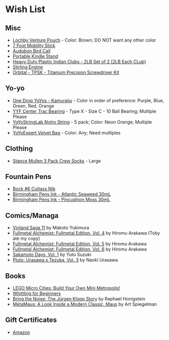# Wish List

## Misc

* [Lochby Venture Pouch](https://www.lochby.com/collections/frontpage/products/venture-pouch) - Color: Brown; DO NOT want any other color
* [7 Foot Mobility Stick](https://stickmobility.com/collections/mobility-sticks/products/individual-sticks?variant=37269665808552)
* [Audubon Bird Call](https://www.amazon.com/dp/B005L8Y4JY/)
* [Portable Kindle Stand](https://www.amazon.com/dp/B09HKN6M19/)
* [Heavy Duty Plastic Indian Clubs - 2LB Set of 2 (2LB Each CLub)](https://www.amazon.com/Logest-Mace-Exercise-Club-Rehabilitation/dp/B09PTBRGB2/)
* [Stirling Engine](https://www.amazon.com/dp/B008JOKO1O/)
* [Orbital - TPSK - Titanium Precision Screwdriver Kit](https://countycomm.com/collections/tools/products/orbital-tpsk-titanium-precision-screwdriver-kit)

## Yo-yo

* [One Drop YoYos - Kamuraiju](https://shop.yoyoexpert.com/collections/one-drop-yoyos/products/kamuraiju-yoyo-by-one-drop-yoyo-designs) - Color in order of preference: Purple, Blue, Green, Red, Orange
* [YYF Center Trac Bearing](https://shop.yoyoexpert.com/collections/yo-yo-bearings/products/center-trac-yoyo-bearing?variant=19201959364) - Type X - Size C - 10 Ball Bearing; Multiple Please
* [YoYoStringLab Nytro String](https://shop.yoyoexpert.com/collections/yo-yo-string/products/nytro-string-by-yoyostringlabs) - 5 pack; Color: Neon Orange; Multiple Please
* [YoYoExpert Velvet Bag](https://shop.yoyoexpert.com/collections/bags-cases/products/yoyoexpert-yoyo-velvet-bag) - Color: Any; Need multiples

## Clothing

* [Stance Mullen 3 Pack Crew Socks](https://www.amazon.com/dp/B0BFFVY5BH/) - Large

## Fountain Pens

* [Bock #6 Cutlass Nib](https://allinthenib.com/products/bock-6-cutlass)
* [Birmingham Pens Ink - Atlantic Seaweed 30mL](https://www.birminghampens.com/collections/everlasting-ink/products/atlantic-seaweed)
* [Birmingham Pens Ink - Pincushion Moss 30mL](https://www.birminghampens.com/collections/everlasting-ink/products/pincushion-moss)

## Comics/Managa

* [Vinland Saga 11](https://www.amazon.com/dp/163236803X) by Makoto Yukimura
* [Fullmetal Alchemist: Fullmetal Edition, Vol. 4](https://www.amazon.com/Fullmetal-Alchemist-Vol-4/dp/1421599856/) by Hiromu Arakawa (Toby ate my copy)
* [Fullmetal Alchemist: Fullmetal Edition, Vol. 5](https://www.amazon.com/dp/1421599872/) by Hiromu Arakawa
* [Fullmetal Alchemist: Fullmetal Edition, Vol. 6](https://www.amazon.com/Fullmetal-Alchemist-Vol-6/dp/1421599880/) by Hiromu Arakawa
* [Sakamoto Days, Vol. 1](https://www.amazon.com/dp/1974728943/) by Yuto Suzuki
* [Pluto: Urasawa x Tezuka, Vol. 3](https://www.amazon.com/Pluto-Urasawa-Tezuka-Vol-Naoki/dp/1421519208/) by Naoki Urasawa

## Books

* [LEGO Micro Cities: Build Your Own Mini Metropolis!](https://www.amazon.com/dp/1593279426/)
* [Whittling for Beginners](https://www.amazon.com/dp/1638784337/)
* [Bring the Noise: The Jürgen Klopp Story](https://www.amazon.com/Bring-Noise-J%C3%BCrgen-Klopp-Story/dp/1568589573/) by Raphael Honigstein
* [MetaMaus: A Look Inside a Modern Classic, Maus](http://a.co/9fPPbio) by Art Spiegelman

## Gift Certificates

* [Amazon](http://www.amazon.com/gp/product/B00067L6TQ/ref=topnav_giftcert_gw)
